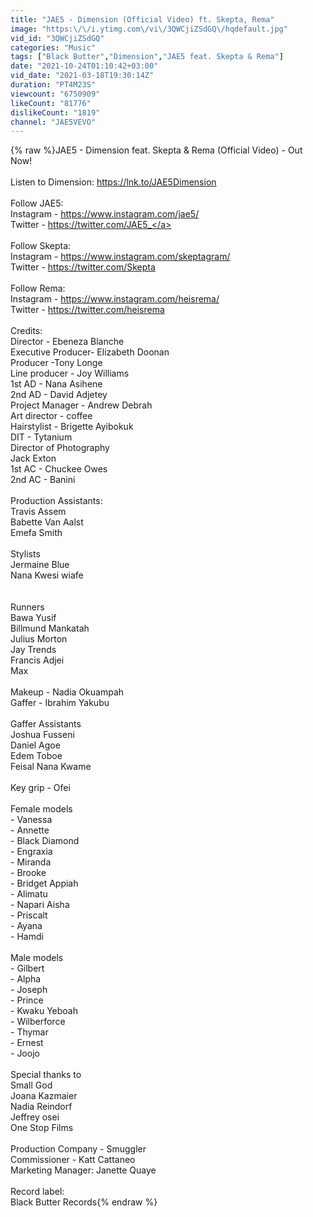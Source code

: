 ```yaml
---
title: "JAE5 - Dimension (Official Video) ft. Skepta, Rema"
image: "https:\/\/i.ytimg.com\/vi\/3QWCjiZSdGQ\/hqdefault.jpg"
vid_id: "3QWCjiZSdGQ"
categories: "Music"
tags: ["Black Butter","Dimension","JAE5 feat. Skepta & Rema"]
date: "2021-10-24T01:10:42+03:00"
vid_date: "2021-03-18T19:30:14Z"
duration: "PT4M23S"
viewcount: "6750909"
likeCount: "81776"
dislikeCount: "1819"
channel: "JAE5VEVO"
---
```

{% raw %}JAE5 - Dimension feat. Skepta &amp; Rema (Official Video) - Out Now!<br /><br />Listen to Dimension: <a rel="nofollow" target="blank" href="https://lnk.to/JAE5Dimension">https://lnk.to/JAE5Dimension</a><br /><br />Follow JAE5:<br />Instagram - <a rel="nofollow" target="blank" href="https://www.instagram.com/jae5/">https://www.instagram.com/jae5/</a><br />Twitter - <a rel="nofollow" target="blank" href="https://twitter.com/JAE5_">https://twitter.com/JAE5_</a><br /><br />Follow Skepta:<br />Instagram - <a rel="nofollow" target="blank" href="https://www.instagram.com/skeptagram/">https://www.instagram.com/skeptagram/</a><br />Twitter - <a rel="nofollow" target="blank" href="https://twitter.com/Skepta">https://twitter.com/Skepta</a><br /><br />Follow Rema:<br />Instagram - <a rel="nofollow" target="blank" href="https://www.instagram.com/heisrema/">https://www.instagram.com/heisrema/</a><br />Twitter - <a rel="nofollow" target="blank" href="https://twitter.com/heisrema">https://twitter.com/heisrema</a><br /><br />Credits:<br />Director - Ebeneza Blanche <br />Executive Producer- Elizabeth Doonan<br />Producer -Tony Longe <br />Line producer - Joy Williams<br />1st AD - Nana Asihene<br />2nd AD - David Adjetey<br />Project Manager - Andrew Debrah <br />Art director - coffee <br />Hairstylist - Brigette Ayibokuk<br />DIT - Tytanium <br />Director of Photography<br />Jack Exton<br />1st AC - Chuckee Owes <br />2nd AC - Banini <br /><br />Production Assistants:<br />Travis Assem<br />Babette Van Aalst <br />Emefa Smith<br />  <br />Stylists<br />Jermaine Blue<br />Nana Kwesi wiafe <br /><br /> <br />Runners <br />Bawa Yusif <br />Billmund Mankatah<br />Julius Morton <br />Jay Trends<br />Francis Adjei <br />Max <br /><br />Makeup - Nadia Okuampah<br />Gaffer - Ibrahim Yakubu<br /><br />Gaffer Assistants <br />Joshua Fusseni <br />Daniel Agoe<br />Edem Toboe <br />Feisal Nana Kwame <br /><br />Key grip - Ofei<br /> <br />Female models <br />- Vanessa <br />- Annette <br />- Black Diamond <br />- Engraxia <br />- Miranda <br />- Brooke <br />- Bridget Appiah<br />- Alimatu <br />- Napari Aisha <br />- Priscalt <br />- Ayana<br />- Hamdi <br /> <br />Male models <br />- Gilbert <br />- Alpha <br />- Joseph <br />- Prince <br />- Kwaku Yeboah <br />- Wilberforce <br />- Thymar <br />- Ernest <br />- Joojo<br /> <br />Special thanks to <br />Small God<br />Joana Kazmaier <br />Nadia Reindorf <br />Jeffrey osei <br />One Stop Films<br /><br />Production Company - Smuggler <br />Commissioner - Katt Cattaneo<br />Marketing Manager: Janette Quaye<br /><br />Record label:<br />Black Butter Records{% endraw %}

